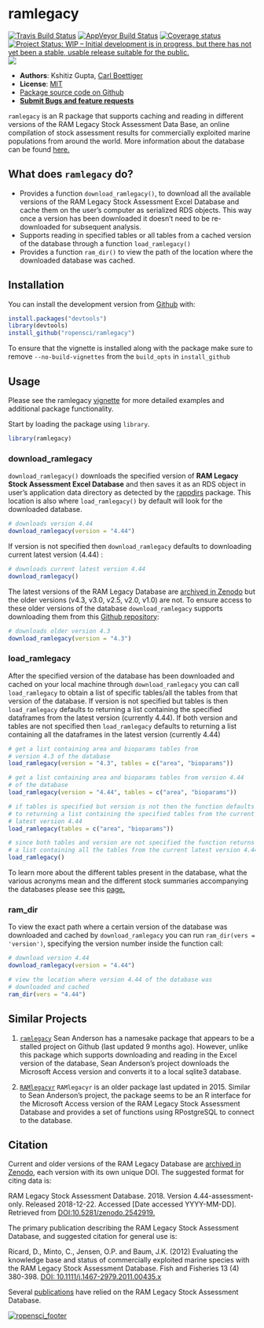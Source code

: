 
<!-- README.md is generated from README.Rmd. Please edit that file -->

# ramlegacy

[![Travis Build
Status](https://travis-ci.com/ropensci/ramlegacy.svg?branch=master)](https://travis-ci.com/ropensci/ramlegacy)
[![AppVeyor Build
Status](https://ci.appveyor.com/api/projects/status/github/ropensci/ramlegacy?branch=master&svg=true)](https://ci.appveyor.com/project/kshtzgupta1/ramlegacy)
[![Coverage
status](https://codecov.io/gh/ropensci/ramlegacy/branch/master/graph/badge.svg)](https://codecov.io/github/ropensci/ramlegacy)
[![Project Status: WIP – Initial development is in progress, but there
has not yet been a stable, usable release suitable for the
public.](https://www.repostatus.org/badges/latest/wip.svg)](https://www.repostatus.org/#wip)
[![](https://badges.ropensci.org/264_status.svg)](https://github.com/ropensci/software-review/issues/264)

  - **Authors**: Kshitiz Gupta, [Carl
    Boettiger](https://www.carlboettiger.info/)
  - **License**: [MIT](https://opensource.org/licenses/MIT)
  - [Package source code on
    Github](https://github.com/ropensci/ramlegacy)
  - [**Submit Bugs and feature
    requests**](https://github.com/ropensci/ramlegacy/issues)

`ramlegacy` is an R package that supports caching and reading in
different versions of the RAM Legacy Stock Assessment Data Base, an
online compilation of stock assessment results for commercially
exploited marine populations from around the world. More information
about the database can be found [here.](https://www.ramlegacy.org/)

## What does `ramlegacy` do?

  - Provides a function `download_ramlegacy()`, to download all the
    available versions of the RAM Legacy Stock Assessment Excel Database
    and cache them on the user’s computer as serialized RDS objects.
    This way once a version has been downloaded it doesn’t need to be
    re-downloaded for subsequent analysis.
  - Supports reading in specified tables or all tables from a cached
    version of the database through a function `load_ramlegacy()`
  - Provides a function `ram_dir()` to view the path of the location
    where the downloaded database was cached.

## Installation

You can install the development version from
[Github](https://github.com/ropensci/ramlegacy) with:

``` r
install.packages("devtools")
library(devtools)
install_github("ropensci/ramlegacy")
```

To ensure that the vignette is installed along with the package make
sure to remove `--no-build-vignettes` from the `build_opts` in
`install_github`

## Usage

Please see the ramlegacy
[vignette](https://ropensci.github.io/ramlegacy/articles/ramlegacy.html)
for more detailed examples and additional package functionality.

Start by loading the package using `library`.

``` r
library(ramlegacy)
```

### download\_ramlegacy

`download_ramlegacy()` downloads the specified version of **RAM Legacy
Stock Assessment Excel Database** and then saves it as an RDS object in
user’s application data directory as detected by the
[rappdirs](https://CRAN.R-project.org/package=rappdirs) package. This
location is also where `load_ramlegacy()` by default will look for the
downloaded database.

``` r
# downloads version 4.44
download_ramlegacy(version = "4.44")
```

If version is not specified then `download_ramlegacy` defaults to
downloading current latest version (4.44) :

``` r
# downloads current latest version 4.44
download_ramlegacy()
```

The latest versions of the RAM Legacy Database are [archived in
Zenodo](https://zenodo.org/communities/rlsadb/) but the older versions
(v4.3, v3.0, v2.5, v2.0, v1.0) are not. To ensure access to these older
versions of the database `download_ramlegacy` supports downloading them
from this [Github
repository](https://www.github.com/kshtzgupta1/ramlegacy-assets/):

``` r
# downloads older version 4.3
download_ramlegacy(version = "4.3")
```

### load\_ramlegacy

After the specified version of the database has been downloaded and
cached on your local machine through `download_ramlegacy` you can call
`load_ramlegacy` to obtain a list of specific tables/all the tables from
that version of the database. If version is not specified but tables is
then `load_ramlegacy` defaults to returning a list containing the
specified dataframes from the latest version (currently 4.44). If both
version and tables are not specified then `load_ramlegacy` defaults to
returning a list containing all the dataframes in the latest version
(currently 4.44)

``` r
# get a list containing area and bioparams tables from
# version 4.3 of the database
load_ramlegacy(version = "4.3", tables = c("area", "bioparams"))

# get a list containing area and bioparams tables from version 4.44
# of the database
load_ramlegacy(version = "4.44", tables = c("area", "bioparams"))

# if tables is specified but version is not then the function defaults
# to returning a list containing the specified tables from the current
# latest version 4.44
load_ramlegacy(tables = c("area", "bioparams"))

# since both tables and version are not specified the function returns
# a list containing all the tables from the current latest version 4.44
load_ramlegacy()
```

To learn more about the different tables present in the database, what
the various acronyms mean and the different stock summaries accompanying
the databases please see this
[page.](https://ropensci.github.io/ramlegacy/articles/tables_description.html)

### ram\_dir

To view the exact path where a certain version of the database was
downloaded and cached by `download_ramlegacy` you can run `ram_dir(vers
= 'version')`, specifying the version number inside the function call:

``` r
# download version 4.44
download_ramlegacy(version = "4.44")

# view the location where version 4.44 of the database was
# downloaded and cached
ram_dir(vers = "4.44")
```

## Similar Projects

1.  [`ramlegacy`](https://github.com/seananderson/ramlegacy) Sean
    Anderson has a namesake package that appears to be a stalled project
    on Github (last updated 9 months ago). However, unlike this package
    which supports downloading and reading in the Excel version of the
    database, Sean Anderson’s project downloads the Microsoft Access
    version and converts it to a local sqlite3 database.

2.  [`RAMlegacyr`](https://github.com/ashander/RAMlegacyr) `RAMlegacyr`
    is an older package last updated in 2015. Similar to Sean Anderson’s
    project, the package seems to be an R interface for the Microsoft
    Access version of the RAM Legacy Stock Assessment Database and
    provides a set of functions using RPostgreSQL to connect to the
    database.

## Citation

Current and older versions of the RAM Legacy Database are [archived in
Zenodo](https://zenodo.org/communities/rlsadb/), each version with its
own unique DOI. The suggested format for citing data is:

RAM Legacy Stock Assessment Database. 2018. Version
4.44-assessment-only. Released 2018-12-22. Accessed \[Date accessed
YYYY-MM-DD\]. Retrieved from
[DOI:10.5281/zenodo.2542919.](https://zenodo.org/record/2542919#.XE-rFs9KjBI)

The primary publication describing the RAM Legacy Stock Assessment
Database, and suggested citation for general use is:

Ricard, D., Minto, C., Jensen, O.P. and Baum, J.K. (2012) Evaluating the
knowledge base and status of commercially exploited marine species with
the RAM Legacy Stock Assessment Database. Fish and Fisheries 13 (4)
380-398.
[DOI: 10.1111/j.1467-2979.2011.00435.x](https://onlinelibrary.wiley.com/doi/abs/10.1111/j.1467-2979.2011.00435.x)

Several [publications](https://sites.uw.edu/ramlegac/publications/) have
relied on the RAM Legacy Stock Assessment
Database.

[![ropensci\_footer](https://ropensci.org/public_images/ropensci_footer.png)](https://ropensci.org)
